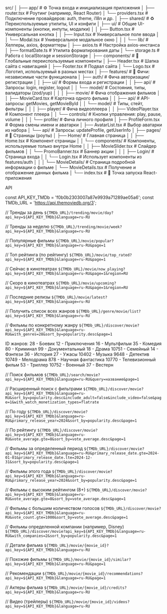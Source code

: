src/
│
├── app/                           # ⚙️ Точка входа и инициализация приложения
│   ├── router.tsx                 # Роутинг (например, React Router)
│   └── providers.tsx             # Подключение провайдеров: auth, theme, i18n и др.
│
├── shared/                        # ♻️ Переиспользуемые утилиты, UI и конфиги
│   ├── ui/                        # Общие UI-компоненты (кнопки, инпуты, модалки)
│   │   ├── Button.tsx            # Универсальная кнопка
│   │   ├── Input.tsx             # Универсальное поле ввода
│   │   └── Modal.tsx             # Универсальное модальное окно
│   │
│   └── lib/                       # Хелперы, axios, форматтеры
│       ├── axios.ts              # Настройка axios-инстанса
│       ├── formatDate.ts         # Утилита форматирования даты
│       └── storage.ts            # Работа с localStorage и sessionStorage
│
├── components/                   # 🧩 Глобальные переиспользуемые компоненты
│   ├── Header.tsx                # Шапка сайта с навигацией
│   ├── Footer.tsx                # Подвал сайта
│   └── Logo.tsx                  # Логотип, используемый в разных местах
│
├── features/                     # 🔌 Фичи: независимые части функционала
│   ├── auth/                     # Фича авторизации/регистрации
│   │   ├── ui/                   # Формы входа и регистрации
│   │   ├── api/                  # Запросы: login, register, logout
│   │   └── model/                # Состояния, типы, валидаторы (zod/yup)
│   │
│   ├── movie/                    # Фича отображения фильмов
│   │   ├── MovieCard.tsx         # Карточка одного фильма
│   │   ├── api/                  # API-запросы: getMovies, getMovieById
│   │   └── model/                # Типы, стейт, фильтры
│   │
│   ├── player/                   # Фича видеоплеера
│   │   ├── VideoPlayer.tsx       # Компонент плеера
│   │   └── controls/             # Кнопки управления: play, pause, volume
│   │
│   └── profile/                  # Фича личного профиля
│       ├── ProfileForm.tsx       # Форма смены имени и аватарки
│       ├── AvatarList.tsx        # Выбор аватарки из набора
│       └── api/                  # Запросы: updateProfile, getUserInfo
│
├── pages/                        # 📄 Страницы (роуты)
│   ├── Home/                     # Главная страница
│   │   ├── Home.tsx              # Компонент страницы
│   │   └── components/           # Компоненты, используемые только внутри Home
│   │       ├── MovieSlider.tsx   # Слайдер фильмов
│   │       └── PromoBanner.tsx   # Баннер акции
│   │
│   ├── Login/                    # Страница входа
│   │   └── Login.tsx             # Использует компоненты из features/auth
│   │
│   └── MovieDetails/            # Страница подробной информации о фильме
│       └── MovieDetails.tsx      # Получение и отображение данных фильма
│
└── index.tsx                     # 🚀 Точка запуска React-приложения

API 

const API_KEY_TMDb = 'f0b0b2303007a87e9939a71289ae05a6';
const TMDb_URL = 'https://api.themoviedb.org/3';

// Тренды за день
`${TMDb_URL}/trending/movie/day?api_key=${API_KEY_TMDb}&language=ru-RU`

// Тренды за неделю
`${TMDb_URL}/trending/movie/week?api_key=${API_KEY_TMDb}&language=ru-RU`

// Популярные фильмы
`${TMDb_URL}/movie/popular?api_key=${API_KEY_TMDb}&language=ru-RU&page=1`

// Топ рейтинга (по рейтингу)
`${TMDb_URL}/movie/top_rated?api_key=${API_KEY_TMDb}&language=ru-RU&page=1`

// Сейчас в кинотеатрах
`${TMDb_URL}/movie/now_playing?api_key=${API_KEY_TMDb}&language=ru-RU&page=1&region=RU`

// Скоро в кинотеатрах
`${TMDb_URL}/movie/upcoming?api_key=${API_KEY_TMDb}&language=ru-RU&page=1&region=RU`

// Последние релизы
`${TMDb_URL}/movie/latest?api_key=${API_KEY_TMDb}&language=ru-RU`

// Получить список всех жанров
`${TMDb_URL}/genre/movie/list?api_key=${API_KEY_TMDb}&language=ru-RU`

// Фильмы по конкретному жанру
`${TMDb_URL}/discover/movie?api_key=${API_KEY_TMDb}&language=ru-RU&with_genres=28&sort_by=popularity.desc&page=1`

ID жанров:
28 - Боевик
12 - Приключения
16 - Мультфильм
35 - Комедия
80 - Криминал
99 - Документальный
18 - Драма
10751 - Семейный
14 - Фэнтези
36 - История
27 - Ужасы
10402 - Музыка
9648 - Детектив
10749 - Мелодрама
878 - Научная фантастика
10770 - Телевизионный фильм
53 - Триллер
10752 - Военный
37 - Вестерн

// Поиск фильмов
`${TMDb_URL}/search/movie?api_key=${API_KEY_TMDb}&language=ru-RU&query=название&page=1`

// Расширенный поиск с фильтрами
`${TMDb_URL}/discover/movie?api_key=${API_KEY_TMDb}&language=ru-RU&sort_by=popularity.desc&include_adult=false&include_video=false&page=1&with_watch_monetization_types=flatrate`

// По году
`${TMDb_URL}/discover/movie?api_key=${API_KEY_TMDb}&language=ru-RU&primary_release_year=2024&sort_by=popularity.desc&page=1`

// По рейтингу
`${TMDb_URL}/discover/movie?api_key=${API_KEY_TMDb}&language=ru-RU&vote_average.gte=8&sort_by=vote_average.desc&page=1`

// Фильмы за определенный период
`${TMDb_URL}/discover/movie?api_key=${API_KEY_TMDb}&language=ru-RU&primary_release_date.gte=2024-01-01&primary_release_date.lte=2024-12-31&sort_by=popularity.desc&page=1`

// Фильмы этого года
`${TMDb_URL}/discover/movie?api_key=${API_KEY_TMDb}&language=ru-RU&primary_release_year=2024&sort_by=popularity.desc&page=1`

// Фильмы с высоким рейтингом (8+)
`${TMDb_URL}/discover/movie?api_key=${API_KEY_TMDb}&language=ru-RU&vote_average.gte=8&sort_by=vote_average.desc&page=1`

// Фильмы с большим количеством голосов
`${TMDb_URL}/discover/movie?api_key=${API_KEY_TMDb}&language=ru-RU&vote_count.gte=1000&sort_by=vote_average.desc&page=1`

// Фильмы определенной компании (например, Disney)
`${TMDb_URL}/discover/movie?api_key=${API_KEY_TMDb}&language=ru-RU&with_companies=2&sort_by=popularity.desc&page=1`

// Детали фильма
`${TMDb_URL}/movie/{movie_id}?api_key=${API_KEY_TMDb}&language=ru-RU`

// Похожие фильмы
`${TMDb_URL}/movie/{movie_id}/similar?api_key=${API_KEY_TMDb}&language=ru-RU&page=1`

// Рекомендации
`${TMDb_URL}/movie/{movie_id}/recommendations?api_key=${API_KEY_TMDb}&language=ru-RU&page=1`

// Актеры фильма
`${TMDb_URL}/movie/{movie_id}/credits?api_key=${API_KEY_TMDb}&language=ru-RU`

// Видео (трейлеры)
`${TMDb_URL}/movie/{movie_id}/videos?api_key=${API_KEY_TMDb}&language=ru-RU`
